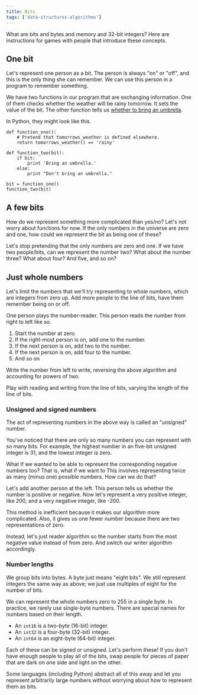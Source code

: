 ```yaml
---
title: Bits
tags: ['data-structures-algorithms']
---
```

What are bits and bytes and memory and 32-bit integers?
Here are instructions for games with people that introduce these concepts.

## One bit
Let's represent one person as a bit. The person is always
"on" or "off", and this is the only thing she can remember.
We can use this person in a program to remember something.

We have two functions in our program that are exchanging
information. One of them checks whether the weather will
be rainy tomorrow. It sets the value of the bit. The other
function tells us [whether to bring an umbrella](http://umbrellatoday.com/).

In Python, they might look like this.


    def function_one():
        # Pretend that tomorrows_weather is defined elsewhere.
        return tomorrows_weather() == 'rainy'

    def function_two(bit):
        if bit:
            print 'Bring an umbrella.'
        else:
            print "Don't bring an umbrella."

    bit = function_one()
    function_two(bit)

## A few bits
How do we represent something more complicated than yes/no?
Let's not worry about functions for now. If the only numbers
in the universe are zero and one, how could we represent the
bit as being one of these?

Let's stop pretending that the only numbers are zero and one.
If we have two people/bits, can we represent the number two?
What about the number three? What about four? And five, and so on?

## Just whole numbers
Let's limit the numbers that we'll try representing to whole
numbers, which are integers from zero up. Add more people to
the line of bits, have them remember being on or off.

One person plays the number-reader. This person reads the number
from right to left like so.

1. Start the number at zero.
2. If the right-most person is on, add one to the number.
3. If the next person is on, add two to the number.
4. If the next person is on, add four to the number.
5. And so on

Write the number from left to write, reversing the above
algorithm and accounting for powers of two.

Play with reading and writing from the line of bits, varying
the length of the line of bits.

### Unsigned and signed numbers
The act of representing numbers in the above way is called an
"unsigned" number.

You've noticed that there are only so many numbers you can
represent with so many bits. For example, the highest number
in an five-bit unsigned integer is 31, and the lowest
integer is zero.

What if we wanted to be able to represent the corresponding
negative numbers too? That is, what if we want to 
This involves representing twice as many (minus one) possible
numbers. How can we do that?

Let's add another person at the left. This person tells us
whether the number is positive or negative. Now let's
represent a very positive integer, like 200, and a very
negative integer, like -200.

This method is inefficient because it makes our algorithm more
complicated. Also, it gives us one fewer number because there
are two representations of zero.

Instead, let's just reader algorithm so the number starts from
the most negative value instead of from zero. And switch our
writer algorithm accordingly.

### Number lengths
We group bits into bytes. A byte just means "eight bits".
We still represent integers the same way as above; we just use
multiples of eight for the number of bits.

We can represent the whole numbers zero to 255 in a single byte.
In practice, we rarely use single-byte numbers. There are special
names for numbers based on their length.

* An `int16` is a two-byte (16-bit) integer.
* An `int32` is a four-byte (32-bit) integer.
* An `int64` is an eight-byte (64-bit) integer.

Each of these can be signed or unsigned. Let's perform these!
If you don't have enough people to play all of the bits, swap
people for pieces of paper that are dark on one side and light
on the other.

Some languages (including Python) abstract all of this away and
let you represent arbitrarily large numbers without worrying about
how to represent them as bits.
